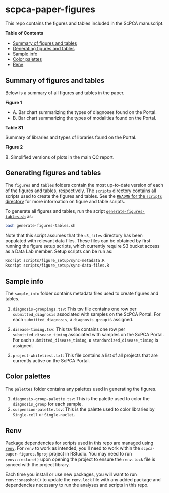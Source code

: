 # scpca-paper-figures

This repo contains the figures and tables included in the ScPCA manuscript.

<!-- START doctoc generated TOC please keep comment here to allow auto update -->
<!-- DON'T EDIT THIS SECTION, INSTEAD RE-RUN doctoc TO UPDATE -->
**Table of Contents**

- [Summary of figures and tables](#summary-of-figures-and-tables)
- [Generating figures and tables](#generating-figures-and-tables)
- [Sample info](#sample-info)
- [Color palettes](#color-palettes)
- [Renv](#renv)

<!-- END doctoc generated TOC please keep comment here to allow auto update -->

## Summary of figures and tables

Below is a summary of all figures and tables in the paper.

**Figure 1**

- A. Bar chart summarizing the types of diagnoses found on the Portal.
- B. Bar chart summarizing the types of modalities found on the Portal.

**Table S1**

Summary of libraries and types of libraries found on the Portal.

**Figure 2**

B. Simplified versions of plots in the main QC report.

## Generating figures and tables

The `figures` and `tables` folders contain the most up-to-date version of each of the figures and tables, respectively.
The `scripts` directory contains all scripts used to create the figures and tables.
See the [`README` for the `scripts` directory](./scripts/README.md) for more information on figure and table scripts.

To generate all figures and tables, run the script [`generate-figures-tables.sh`](generate-figures-tables.sh) as:

```sh
bash generate-figures-tables.sh
```

Note that this script assumes that the `s3_files` directory has been populated with relevant data files.
These files can be obtained by first running the figure setup scripts, which currently require S3 bucket access as a Data Lab member.
Setup scripts can be run as:

```sh
Rscript scripts/figure_setup/sync-metadata.R
Rscript scripts/figure_setup/sync-data-files.R
```

## Sample info

The `sample_info` folder contains metadata files used to create figures and tables.

1. `diagnosis-groupings.tsv`: This tsv file contains one row per `submitted_diagnosis` associated with samples on the ScPCA Portal.
For each `submitted_diagnosis`, a `diagnosis_group` is assigned.

2. `disease-timing.tsv`: This tsv file contains one row per `submitted_disease_timing` associated with samples on the ScPCA Portal.
For each `submitted_disease_timing`, a `standardized_disease_timing` is assigned.

3. `project-whiteliest.txt`: This file contains a list of all projects that are currently active on the ScPCA Portal.

## Color palettes

The `palettes` folder contains any palettes used in generating the figures.

1. `diagnosis-group-palette.tsv`: This is the palette used to color the `diagnosis_group` for each sample.
2. `suspension-palette.tsv`: This is the palette used to color libraries by `Single-cell` or `Single-nuclei`.

## Renv

Package dependencies for scripts used in this repo are managed using [`renv`](https://rstudio.github.io/renv/index.html).
For `renv` to work as intended, you'll need to work within the `scpca-paper-figures.Rproj` project in RStudio.
You may need to run `renv::restore()` upon opening the project to ensure the `renv.lock` file is synced with the project library.

Each time you install or use new packages, you will want to run `renv::snapshot()` to update the `renv.lock` file with any added package and dependencies necessary to run the analyses and scripts in this repo.

